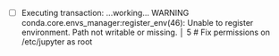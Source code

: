 - [ ] Executing transaction: ...working... WARNING conda.core.envs_manager:register_env(46): Unable to register environment. Path not writable or missing.                                                                 │    5 # Fix permissions on /etc/jupyter as root                                                                                                                                                                     
